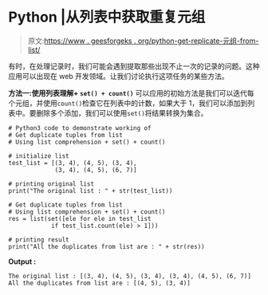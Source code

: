 # Python |从列表中获取重复元组

> 原文:[https://www . geesforgeks . org/python-get-replicate-元组-from-list/](https://www.geeksforgeeks.org/python-get-duplicate-tuples-from-list/)

有时，在处理记录时，我们可能会遇到提取那些出现不止一次的记录的问题。这种应用可以出现在 web 开发领域。让我们讨论执行这项任务的某些方法。

**方法一:使用列表理解+ `set() + count()`**
可以应用的初始方法是我们可以迭代每个元组，并使用`count()`检查它在列表中的计数，如果大于 1，我们可以添加到列表中。要删除多个添加，我们可以使用`set()`将结果转换为集合。

```
# Python3 code to demonstrate working of
# Get duplicate tuples from list
# Using list comprehension + set() + count()

# initialize list
test_list = [(3, 4), (4, 5), (3, 4), 
             (3, 4), (4, 5), (6, 7)]

# printing original list 
print("The original list : " + str(test_list))

# Get duplicate tuples from list
# Using list comprehension + set() + count()
res = list(set([ele for ele in test_list
            if test_list.count(ele) > 1]))

# printing result
print("All the duplicates from list are : " + str(res))
```

**Output :**

```
The original list : [(3, 4), (4, 5), (3, 4), (3, 4), (4, 5), (6, 7)]
All the duplicates from list are : [(4, 5), (3, 4)]

```